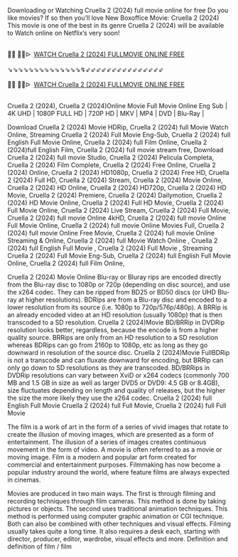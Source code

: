 Downloading or Watching Cruella 2 (2024) full movie online for free Do you like movies? If so then you’ll love New Boxoffice Movie: Cruella 2 (2024) This movie is one of the best in its genre Cruella 2 (2024) will be available to Watch online on Netflix’s very soon!

<div><br /></div><div>🔴🔴 🔴🔴ᐅ&nbsp;&nbsp;<a href="https://t.co/uj2gdE4Q8S">WATCH Cruella 2 (2024) FULLMOVIE ONLINE FREE</a></div><div><br /></div><div><div>⇘⇘⇘⇘⇘⇘⇘⇘⇘⇘⇘⇘⇘⇘↯⇙⇙⇙⇙⇙⇙⇙⇙⇙⇙⇙⇙⇙⇙⇙</div></div><div><br /></div><div><div><div>🔴🔴 🔴🔴ᐅ&nbsp;&nbsp;<a href="https://t.co/gWVkpv0PrO">WATCH Cruella 2 (2024) FULLMOVIE ONLINE FREE</a></div></div></div><div><br /></div>

Cruella 2 (2024), Cruella 2 (2024)Online Movie Full Movie Online Eng Sub
| 4K UHD | 1080P FULL HD | 720P HD | MKV | MP4 | DVD | Blu-Ray |

Download Cruella 2 (2024) Movie HDRip,
Cruella 2 (2024) full Movie Watch Online,
Streaming Cruella 2 (2024) Full Movie Eng-Sub,
Cruella 2 (2024) full English Full Movie Online,
Cruella 2 (2024) full Film Online,
Cruella 2 (2024)full English Film,
Cruella 2 (2024) full movie stream free,
Download Cruella 2 (2024) full movie Studio,
Cruella 2 (2024) Pelicula Completa,
Cruella 2 (2024) Film Complete,
Cruella 2 (2024) Free Online,
Cruella 2 (2024) Online,
Cruella 2 (2024) HD1080p,
Cruella 2 (2024) Free HD,
Cruella 2 (2024) Full HD,
Cruella 2 (2024) Stream,
Cruella 2 (2024) Movie Online,
Cruella 2 (2024) HD Online,
Cruella 2 (2024) HD720p,
Cruella 2 (2024) HD Movie,
Cruella 2 (2024) Premiere,
Cruella 2 (2024) Dailymotion,
Cruella 2 (2024) HD Movie Online,
Cruella 2 (2024) Full HD Movie,
Cruella 2 (2024) Full Movie Online,
Cruella 2 (2024) Live Stream,
Cruella 2 (2024) Full Movie,
Cruella 2 (2024) full movie Online 4kHD,
Cruella 2 (2024) full movie Online Full Movie Online,
Cruella 2 (2024) full movie Online Movies Full,
Cruella 2 (2024) full movie Online Free Movie,
Cruella 2 (2024) full movie Online Streaming & Online,
Cruella 2 (2024) full Movie Watch Online ,
Cruella 2 (2024) full English Full Movie ,
Cruella 2 (2024) Full Movie ,
Streaming Cruella 2 (2024) Full Movie Eng-Sub,
Cruella 2 (2024) full English Full Movie Online,
Cruella 2 (2024) full Film Online,


Cruella 2 (2024) Movie Online Blu-ray or Bluray rips are encoded directly from the Blu-ray disc to 1080p or 720p (depending on disc source), and use the x264 codec. They can be ripped from BD25 or BD50 discs (or UHD Blu-ray at higher resolutions). BDRips are from a Blu-ray disc and encoded to a lower resolution from its source (i.e. 1080p to 720p/576p/480p). A BRRip is an already encoded video at an HD resolution (usually 1080p) that is then transcoded to a SD resolution. Cruella 2 (2024)Movie BD/BRRip in DVDRip resolution looks better, regardless, because the encode is from a higher quality source. BRRips are only from an HD resolution to a SD resolution whereas BDRips can go from 2160p to 1080p, etc as long as they go downward in resolution of the source disc. Cruella 2 (2024)Movie FullBDRip is not a transcode and can fluxate downward for encoding, but BRRip can only go down to SD resolutions as they are transcoded. BD/BRRips in DVDRip resolutions can vary between XviD or x264 codecs (commonly 700 MB and 1.5 GB in size as well as larger DVD5 or DVD9: 4.5 GB or 8.4GB), size fluctuates depending on length and quality of releases, but the higher the size the more likely they use the x264 codec. 
Cruella 2 (2024) full English Full Movie Cruella 2 (2024) full Full Movie, Cruella 2 (2024) full Full Movie 

The film is a work of art in the form of a series of vivid images that rotate to create the illusion of moving images, which are presented as a form of entertainment. The illusion of a series of images creates continuous movement in the form of video. A movie is often referred to as a movie or moving image. Film is a modern and popular art form created for commercial and entertainment purposes. Filmmaking has now become a popular industry around the world, where feature films are always expected in cinemas.

Movies are produced in two main ways. The first is through filming and recording techniques through film cameras. This method is done by taking pictures or objects. The second uses traditional animation techniques. This method is performed using computer graphic animation or CGI technique. Both can also be combined with other techniques and visual effects. Filming usually takes quite a long time. It also requires a desk each, starting with director, producer, editor, wardrobe, visual effects and more. Definition and definition of film / film
